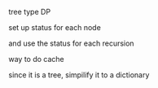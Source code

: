 tree type DP

set up status for each node

and use the status for each recursion

way to do cache

since it is a tree, simpilify it to a dictionary
